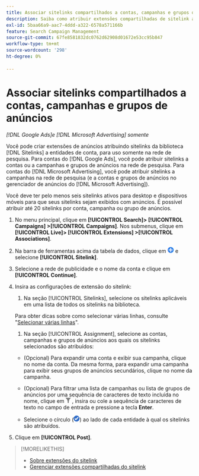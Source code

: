 ```yaml
---
title: Associar sitelinks compartilhados a contas, campanhas e grupos de anúncios
description: Saiba como atribuir extensões compartilhadas de sitelink a contas, campanhas e grupos de anúncios.
exl-id: 5baa66a9-aac7-4ddd-a322-6578a571166b
feature: Search Campaign Management
source-git-commit: 67fe8581832dc0762d62908d01672e53cc95b847
workflow-type: tm+mt
source-wordcount: '298'
ht-degree: 0%

---
```


# Associar sitelinks compartilhados a contas, campanhas e grupos de anúncios

*[!DNL Google Ads]e [!DNL Microsoft Advertising] somente*

Você pode criar extensões de anúncios atribuindo sitelinks da biblioteca [!DNL Sitelinks] a entidades de conta, para uso somente na rede de pesquisa. Para contas do [!DNL Google Ads], você pode atribuir sitelinks a contas ou a campanhas e grupos de anúncios na rede de pesquisa. Para contas do [!DNL Microsoft Advertising], você pode atribuir sitelinks a campanhas na rede de pesquisa (e a contas e grupos de anúncios no gerenciador de anúncios do [!DNL Microsoft Advertising]).

Você deve ter pelo menos seis sitelinks ativos para desktop e dispositivos móveis para que seus sitelinks sejam exibidos com anúncios. É possível atribuir até 20 sitelinks por conta, campanha ou grupo de anúncios.

1. No menu principal, clique em **[!UICONTROL Search]> [!UICONTROL Campaigns] >[!UICONTROL Campaigns]**. Nos submenus, clique em **[!UICONTROL Live]> [!UICONTROL Extensions] >[!UICONTROL Associations]**.

1. Na barra de ferramentas acima da tabela de dados, clique em ![Criar](/help/search-social-commerce/assets/add.png "Criar") e selecione **[!UICONTROL Sitelink]**.

1. Selecione a rede de publicidade e o nome da conta e clique em **[!UICONTROL Continue]**.

1. Insira as configurações de extensão do sitelink:

   1. Na seção [!UICONTROL Sitelinks], selecione os sitelinks aplicáveis em uma lista de todos os sitelinks na biblioteca.

   Para obter dicas sobre como selecionar várias linhas, consulte &quot;[Selecionar várias linhas](/help/search-social-commerce/common-tasks/navigation-editing-selection/multiple-rows-select.md)&quot;.

   1. Na seção [!UICONTROL Assignment], selecione as contas, campanhas e grupos de anúncios aos quais os sitelinks selecionados são atribuídos:

   * (Opcional) Para expandir uma conta e exibir sua campanha, clique no nome da conta. Da mesma forma, para expandir uma campanha para exibir seus grupos de anúncios secundários, clique no nome da campanha.

   * (Opcional) Para filtrar uma lista de campanhas ou lista de grupos de anúncios por uma sequência de caracteres de texto incluída no nome, clique em ![Filtro](/help/search-social-commerce/assets/filter.png "Filtro") , insira ou cole a sequência de caracteres de texto no campo de entrada e pressione a tecla **Enter**.

   * Selecione o círculo (![Selecionar](/help/search-social-commerce/assets/include.png "Selecionar")) ao lado de cada entidade à qual os sitelinks são atribuídos.

1. Clique em **[!UICONTROL Post]**.

>[!MORELIKETHIS]
>
>* [Sobre extensões do sitelink](sitelink-extension-about.md)
>* [Gerenciar extensões compartilhadas do sitelink](sitelink-extension-manage.md)
